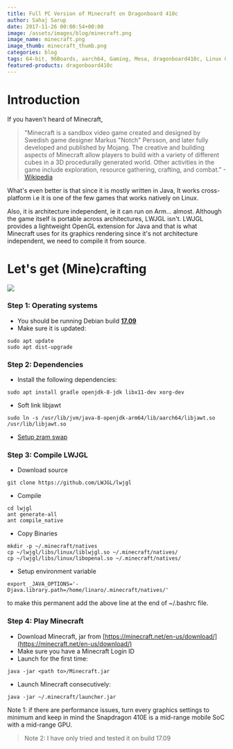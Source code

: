 ```yaml
---
title: Full PC Version of Minecraft on Dragonboard 410c
author: Sahaj Sarup
date: 2017-11-26 00:00:54+00:00
image: /assets/images/blog/minecraft.png
image_name: minecraft.png
image_thumb: minecraft_thumb.png
categories: blog
tags: 64-bit, 96Boards, aarch64, Gaming, Mesa, dragonboard410c, Linux Gaming, minecraft, db410c, LWJGL, OpenGL, libjawt
featured-products: dragonboard410c
---
```


# **Introduction**

If you haven't heard of Minecraft,
> "Minecraft is a sandbox video game created and designed by Swedish game designer Markus "Notch" Persson, and later fully developed and published by Mojang. The creative and building aspects of Minecraft allow players to build with a variety of different cubes in a 3D procedurally generated world. Other activities in the game include exploration, resource gathering, crafting, and combat." -[Wikipedia](https://en.wikipedia.org/wiki/Minecraft)

What's even better is that since it is mostly written in Java, It works cross-platform i.e it is one of the few games that works natively on Linux.

Also, it is architecture independent, ie it can run on Arm... almost. Although the game itself is portable across architectures, LWJGL isn't. LWJGL provides a lightweight OpenGL extension for Java and that is what Minecraft uses for its graphics rendering since it's not architecture independent, we need to compile it from source.

# **Let's get (Mine)crafting**
  ![](https://i.imgur.com/h83jhs6.gif)

### **Step 1:** Operating systems
  - You should be running Debian build **[17.09](https://builds.96boards.org/releases/dragonboard410c/linaro/debian/17.09/)**
  - Make sure it is updated:
  ```shell
  sudo apt update
  sudo apt dist-upgrade
  ```


### **Step 2:** Dependencies
  - Install the following dependencies:
  ```shell
  sudo apt install gradle openjdk-8-jdk libx11-dev xorg-dev
  ```
  - Soft link libjawt
  ```shell
  sudo ln -s /usr/lib/jvm/java-8-openjdk-arm64/lib/aarch64/libjawt.so /usr/lib/libjawt.so
  ```
  - [Setup zram swap](https://www.96boards.org/documentation/consumer/dragonboard410c/guides/)



### **Step 3:** Compile LWJGL
  - Download source
  ```shell
  git clone https://github.com/LWJGL/lwjgl
  ```
  - Compile
  ```shell
  cd lwjgl
  ant generate-all
  ant compile_native
  ```
  - Copy Binaries
  ```shell
  mkdir -p ~/.minecraft/natives
  cp ~/lwjgl/libs/linux/liblwjgl.so ~/.minecraft/natives/
  cp ~/lwjgl/libs/linux/libopenal.so ~/.minecraft/natives/
  ```
  - Setup environment variable
  ```shell
  export _JAVA_OPTIONS='-Djava.library.path=/home/linaro/.minecraft/natives/'
  ```
  to make this permanent add the above line at the end of ~/.bashrc file.


### **Step 4:** Play Minecraft
  - Download Minecraft, jar from [https://minecraft.net/en-us/download/](https://minecraft.net/en-us/download/)
  - Make sure you have a Minecraft Login ID
  - Launch for the first time:
  ```shell
  java -jar <path to>/Minecraft.jar
  ```
  - Launch Minecraft consecutively:
  ```shell
  java -jar ~/.minecraft/launcher.jar
  ```
  Note 1: if there are performance issues, turn every graphics settings to minimum and keep in mind the Snapdragon 410E is a mid-range mobile SoC with a mid-range GPU.

  > Note 2: I have only tried and tested it on build 17.09
